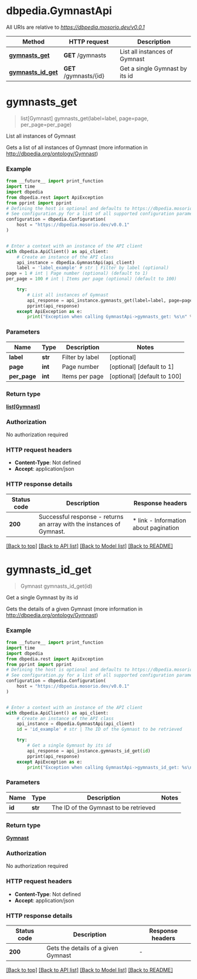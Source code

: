 # dbpedia.GymnastApi

All URIs are relative to *https://dbpedia.mosorio.dev/v0.0.1*

Method | HTTP request | Description
------------- | ------------- | -------------
[**gymnasts_get**](GymnastApi.md#gymnasts_get) | **GET** /gymnasts | List all instances of Gymnast
[**gymnasts_id_get**](GymnastApi.md#gymnasts_id_get) | **GET** /gymnasts/{id} | Get a single Gymnast by its id


# **gymnasts_get**
> list[Gymnast] gymnasts_get(label=label, page=page, per_page=per_page)

List all instances of Gymnast

Gets a list of all instances of Gymnast (more information in http://dbpedia.org/ontology/Gymnast)

### Example

```python
from __future__ import print_function
import time
import dbpedia
from dbpedia.rest import ApiException
from pprint import pprint
# Defining the host is optional and defaults to https://dbpedia.mosorio.dev/v0.0.1
# See configuration.py for a list of all supported configuration parameters.
configuration = dbpedia.Configuration(
    host = "https://dbpedia.mosorio.dev/v0.0.1"
)


# Enter a context with an instance of the API client
with dbpedia.ApiClient() as api_client:
    # Create an instance of the API class
    api_instance = dbpedia.GymnastApi(api_client)
    label = 'label_example' # str | Filter by label (optional)
page = 1 # int | Page number (optional) (default to 1)
per_page = 100 # int | Items per page (optional) (default to 100)

    try:
        # List all instances of Gymnast
        api_response = api_instance.gymnasts_get(label=label, page=page, per_page=per_page)
        pprint(api_response)
    except ApiException as e:
        print("Exception when calling GymnastApi->gymnasts_get: %s\n" % e)
```

### Parameters

Name | Type | Description  | Notes
------------- | ------------- | ------------- | -------------
 **label** | **str**| Filter by label | [optional] 
 **page** | **int**| Page number | [optional] [default to 1]
 **per_page** | **int**| Items per page | [optional] [default to 100]

### Return type

[**list[Gymnast]**](Gymnast.md)

### Authorization

No authorization required

### HTTP request headers

 - **Content-Type**: Not defined
 - **Accept**: application/json

### HTTP response details
| Status code | Description | Response headers |
|-------------|-------------|------------------|
**200** | Successful response - returns an array with the instances of Gymnast. |  * link - Information about pagination <br>  |

[[Back to top]](#) [[Back to API list]](../README.md#documentation-for-api-endpoints) [[Back to Model list]](../README.md#documentation-for-models) [[Back to README]](../README.md)

# **gymnasts_id_get**
> Gymnast gymnasts_id_get(id)

Get a single Gymnast by its id

Gets the details of a given Gymnast (more information in http://dbpedia.org/ontology/Gymnast)

### Example

```python
from __future__ import print_function
import time
import dbpedia
from dbpedia.rest import ApiException
from pprint import pprint
# Defining the host is optional and defaults to https://dbpedia.mosorio.dev/v0.0.1
# See configuration.py for a list of all supported configuration parameters.
configuration = dbpedia.Configuration(
    host = "https://dbpedia.mosorio.dev/v0.0.1"
)


# Enter a context with an instance of the API client
with dbpedia.ApiClient() as api_client:
    # Create an instance of the API class
    api_instance = dbpedia.GymnastApi(api_client)
    id = 'id_example' # str | The ID of the Gymnast to be retrieved

    try:
        # Get a single Gymnast by its id
        api_response = api_instance.gymnasts_id_get(id)
        pprint(api_response)
    except ApiException as e:
        print("Exception when calling GymnastApi->gymnasts_id_get: %s\n" % e)
```

### Parameters

Name | Type | Description  | Notes
------------- | ------------- | ------------- | -------------
 **id** | **str**| The ID of the Gymnast to be retrieved | 

### Return type

[**Gymnast**](Gymnast.md)

### Authorization

No authorization required

### HTTP request headers

 - **Content-Type**: Not defined
 - **Accept**: application/json

### HTTP response details
| Status code | Description | Response headers |
|-------------|-------------|------------------|
**200** | Gets the details of a given Gymnast |  -  |

[[Back to top]](#) [[Back to API list]](../README.md#documentation-for-api-endpoints) [[Back to Model list]](../README.md#documentation-for-models) [[Back to README]](../README.md)

